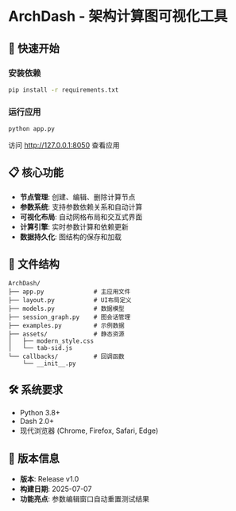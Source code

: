 # ArchDash - 架构计算图可视化工具

## 🚀 快速开始

### 安装依赖
```bash
pip install -r requirements.txt
```

### 运行应用
```bash
python app.py
```

访问 http://127.0.0.1:8050 查看应用

## 📋 核心功能

- **节点管理**: 创建、编辑、删除计算节点
- **参数系统**: 支持参数依赖关系和自动计算
- **可视化布局**: 自动网格布局和交互式界面
- **计算引擎**: 实时参数计算和依赖更新
- **数据持久化**: 图结构的保存和加载

## 📁 文件结构

```
ArchDash/
├── app.py              # 主应用文件
├── layout.py           # UI布局定义
├── models.py           # 数据模型
├── session_graph.py    # 图会话管理
├── examples.py         # 示例数据
├── assets/             # 静态资源
│   ├── modern_style.css
│   └── tab-sid.js
└── callbacks/          # 回调函数
    └── __init__.py
```

## 🛠️ 系统要求

- Python 3.8+
- Dash 2.0+
- 现代浏览器 (Chrome, Firefox, Safari, Edge)

## 📝 版本信息

- **版本**: Release v1.0
- **构建日期**: 2025-07-07
- **功能亮点**: 参数编辑窗口自动重置测试结果